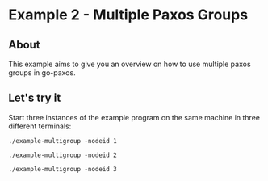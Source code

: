 # Example 2 - Multiple Paxos Groups #

## About ##
This example aims to give you an overview on how to use multiple paxos groups in go-paxos.


## Let's try it ##
Start three instances of the example program on the same machine in three different terminals:

```
./example-multigroup -nodeid 1
```
```
./example-multigroup -nodeid 2
```
```
./example-multigroup -nodeid 3
```